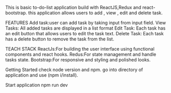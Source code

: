 
This is basic to-do-list application build with ReactJS,Redux and react-bootstrap. this application allows users to add , view , edit and delete task.

FEATURES
Add task:user can add task by taking input from input field.
View Tasks: All added tasks are displayed in a list format
Edit Task: Each task has an edit button that allows users to edit the task text.
Delete Task: Each task has a delete button to remove the task from the list.

TEACH STACK
ReactJs:For building the user interface using functional components and react hooks.
Redus:For state management and handle tasks state.
Bootstrap:For responsive and styling and polished looks.


Getting Started
check node version and npm.
go into directory of application and use (npm i/install).

Start application
npm run dev

